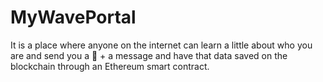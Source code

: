 # MyWavePortal
 It is a place where anyone on the internet can learn a little about who you are and send you a 👋 + a message and have that data saved on the blockchain through an Ethereum smart contract. 
